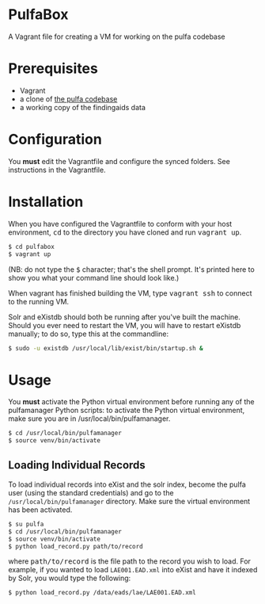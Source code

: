 # PulfaBox
A Vagrant file for creating a VM for working on the pulfa codebase

# Prerequisites
  * Vagrant
  * a clone of [the pulfa codebase](https://github.com/pulibrary/pulfa)
  * a working copy of the findingaids data
  
# Configuration
You **must** edit the Vagrantfile and configure the synced folders.  See instructions in the Vagrantfile.

# Installation
When you have configured the Vagrantfile to conform with your host environment, <kbd>cd</kbd> to the directory you have cloned and run <kbd>vagrant up</kbd>.

``` sh
$ cd pulfabox
$ vagrant up
```

(NB: do not type the <kbd>$</kbd> character; that's the shell prompt. It's printed here to show you what your command line should look like.)

When vagrant has finished building the VM, type <kbd>vagrant ssh</kbd> to connect to the running VM.

Solr and eXistdb should both be running after you've built the machine.  Should you ever need to restart the VM, you will have to restart eXistdb manually; to do so, type this at the commandline:

``` sh
$ sudo -u existdb /usr/local/lib/exist/bin/startup.sh &
```

# Usage
You **must** activate the Python virtual environment before running any of the pulfamanager Python scripts: to activate the Python virtual environment, make sure you are in /usr/local/bin/pulfamanager.

``` sh
$ cd /usr/local/bin/pulfamanager
$ source venv/bin/activate
```

## Loading Individual Records
To load individual records into eXist and the solr index, become the pulfa user (using the standard credentials) and go to the `/usr/local/bin/pulfamanager` directory. Make sure the virtual environment has been activated.

``` sh
$ su pulfa
$ cd /usr/local/bin/pulfamanager
$ source venv/bin/activate
$ python load_record.py path/to/record
```

where <kbd>path/to/record</kbd> is the file path to the record you wish to load.  For example, if you wanted to load `LAE001.EAD.xml` into eXist and have it indexed by Solr, you would type the following:

``` sh
$ python load_record.py /data/eads/lae/LAE001.EAD.xml
```
